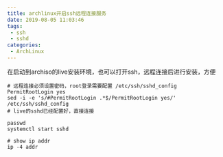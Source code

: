 ```yaml
---
title: archlinux开启ssh远程连接服务
date: 2019-08-05 11:03:46
tags:
 - ssh
 - sshd
categories:
 - ArchLinux
---
```


在启动到archiso的live安装环境，也可以打开ssh，远程连接后进行安装，方便

```
# 远程连接必须设置密码，root登录需要配置 /etc/ssh/sshd_config PermitRootLogin yes
sed -i -e 's/#PermitRootLogin .*$/PermitRootLogin yes/' /etc/ssh/sshd_config
# live的sshd已经配置好，直接连接

```
```
passwd
systemctl start sshd

# show ip addr
ip -4 addr
```
